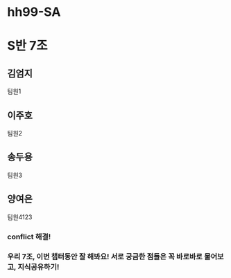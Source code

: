 # hh99-SA

# S반 7조

## 김엄지
팀원1

## 이주호
팀원2

## 송두용
팀원3

## 양여은
팀원4123

### conflict 해결!

### 우리 7조, 이번 챕터동안 잘 해봐요! 서로 궁금한 점들은 꼭 바로바로 물어보고, 지식공유하기!